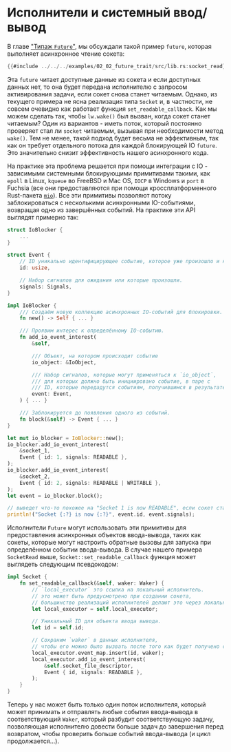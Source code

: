 # Исполнители и системный ввод/вывод

В главе ["Типаж `Future`"](./02_future.md), мы обсуждали такой
пример `future`, которая выполняет асинхронное чтение сокета:

```rust
{{#include ../../../examples/02_02_future_trait/src/lib.rs:socket_read}}
```

Эта `future` читает доступные данные из сокета и если доступных
данных нет, то она будет передана исполнителю с запросом
активирования задачи, если сокет снова станет читаемым. Однако,
из текущего примера не ясна реализация типа
`Socket` и, в частности, не совсем очевидно как
работает функция `set_readable_callback`. Как мы
можем сделать так, чтобы `lw.wake()` был вызван,
когда сокет станет читаемым? Один из вариантов - иметь поток,
который постоянно проверяет стал ли `socket`
читаемым, вызывая при необходимости метод
`wake()`. Тем не менее, такой подход будет весьма не
эффективным, так как он требует отдельного потока для каждой
блокирующей IO `future`. Это значительно снизит эффективность
нашего асинхронного кода.

На практике эта проблема решается при помощи интеграции с
IO - зависимыми системными блокирующими примитивами такими,
как `epoll` в Linux, `kqueue` во FreeBSD и
Mac OS, `IOCP` в Windows и `port` в Fuchsia (все они
предоставляются при помощи кроссплатформенного Rust-пакета
[`mio`](https://github.com/tokio-rs/mio)). Все эти примитивы позволяют потоку
заблокироваться с несколькими асинхронными IO-событиями,
возвращая одно из завершённых событий. На практике эти API
выглядят примерно так:

```rust
struct IoBlocker {
    ...
}

struct Event {
    // ID уникально идентифицирующее событие, которое уже произошло и на которое мы подписались.
    id: usize,

    // Набор сигналов для ожидания или которые произошли.
    signals: Signals,
}

impl IoBlocker {
    /// Создаём новую коллекцию асинхронных IO-событий для блокировки.
    fn new() -> Self { ... }

    /// Проявим интерес к определённому IO-событию.
    fn add_io_event_interest(
        &self,

        /// Объект, на котором происходит событие
        io_object: &IoObject,

        /// Набор сигналов, которые могут применяться к `io_object`,
        /// для которых должно быть инициировано событие, в паре с
        /// ID, которые передадутся событиям, получившимся в результате нашего интереса.
        event: Event,
    ) { ... }

    /// Заблокируется до появления одного из событий.
    fn block(&self) -> Event { ... }
}

let mut io_blocker = IoBlocker::new();
io_blocker.add_io_event_interest(
    &socket_1,
    Event { id: 1, signals: READABLE },
);
io_blocker.add_io_event_interest(
    &socket_2,
    Event { id: 2, signals: READABLE | WRITABLE },
);
let event = io_blocker.block();

// выведет что-то похожее на "Socket 1 is now READABLE", если сокет станет доступным для чтения.
println!("Socket {:?} is now {:?}", event.id, event.signals);
```

Исполнители `Future` могут использовать эти примитивы для предоставления асинхронных объектов ввода-вывода,
таких как сокеты, которые могут настроить обратные вызовы для запуска при определённом событии ввода-вывода. В случае нашего примера `SocketRead` выше,
`Socket::set_readable_callback` функция может выглядеть следующим псевдокодом:

```rust
impl Socket {
    fn set_readable_callback(&self, waker: Waker) {
        // `local_executor` это ссылка на локальный исполнитель.
        // это может быть предусмотрено при создании сокета,
        // большинство реализаций исполнителей делают это через локальный поток, так удобнее.
        let local_executor = self.local_executor;

        // Уникальный ID для объекта ввода вывода.
        let id = self.id;

        // Сохраним `waker` в данных исполнителя,
        // чтобы его можно было вызвать после того как будет получено событие.
        local_executor.event_map.insert(id, waker);
        local_executor.add_io_event_interest(
            &self.socket_file_descriptor,
            Event { id, signals: READABLE },
        );
    }
}
```

Теперь у нас может быть только один поток исполнителя, который может принимать и отправлять любые
события ввода-вывода в соответствующий `Waker`, который разбудит соответствующую
задачу, позволяющая исполнителю довести больше задач до завершения перед возвратом,
чтобы проверить больше событий ввода-вывода (и цикл продолжается...).
